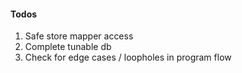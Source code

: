 #### Todos

1. Safe store mapper access
2. Complete tunable db
3. Check for edge cases / loopholes in program flow
